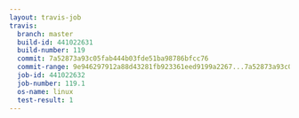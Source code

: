 ```yaml
---
layout: travis-job
travis:
  branch: master
  build-id: 441022631
  build-number: 119
  commit: 7a52873a93c05fab444b03fde51ba98786bfcc76
  commit-range: 9e946297912a88d43281fb923361eed9199a2267...7a52873a93c05fab444b03fde51ba98786bfcc76
  job-id: 441022632
  job-number: 119.1
  os-name: linux
  test-result: 1
---
```

